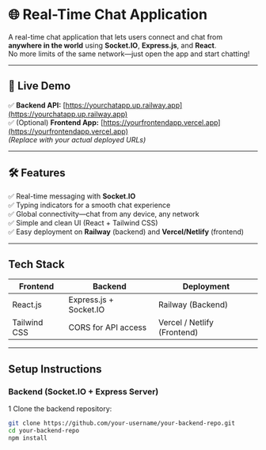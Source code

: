 # 🌐 Real-Time Chat Application

A real-time chat application that lets users connect and chat from **anywhere in the world** using **Socket.IO**, **Express.js**, and **React**.  
No more limits of the same network—just open the app and start chatting!

---

## 🚀 Live Demo

✅ **Backend API:** [https://yourchatapp.up.railway.app](https://yourchatapp.up.railway.app)  
✅ (Optional) **Frontend App:** [https://yourfrontendapp.vercel.app](https://yourfrontendapp.vercel.app)  
_(Replace with your actual deployed URLs)_

---

## 🛠️ Features

✅ Real-time messaging with **Socket.IO**  
✅ Typing indicators for a smooth chat experience  
✅ Global connectivity—chat from any device, any network  
✅ Simple and clean UI (React + Tailwind CSS)  
✅ Easy deployment on **Railway** (backend) and **Vercel/Netlify** (frontend)

---

## Tech Stack

| **Frontend** | **Backend**            | **Deployment**              |
| ------------ | ---------------------- | --------------------------- |
| React.js     | Express.js + Socket.IO | Railway (Backend)           |
| Tailwind CSS | CORS for API access    | Vercel / Netlify (Frontend) |

---

## Setup Instructions

### Backend (Socket.IO + Express Server)

1 Clone the backend repository:

```bash
git clone https://github.com/your-username/your-backend-repo.git
cd your-backend-repo
npm install
```
